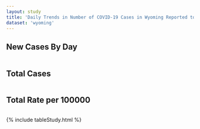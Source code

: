 ```yaml
---
layout: study
title: 'Daily Trends in Number of COVID-19 Cases in Wyoming Reported to CDC'
dataset: 'wyoming'
---
```


## New Cases By Day
<img src="{{site.baseurl}}/images/study/wyoming/NewCasesByDay.png" class="img-responsive" alt=""> 


## Total Cases
<img src="{{site.baseurl}}/images/study/wyoming/TotalCases.png" class="img-responsive" alt=""> 


## Total Rate per 100000
<img src="{{site.baseurl}}/images/study/wyoming/TotalRate.png" class="img-responsive" alt=""> 


{% include tableStudy.html %}